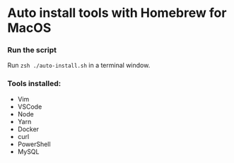 # Auto install tools with Homebrew for MacOS

### Run the script

Run `zsh ./auto-install.sh` in a terminal window.

### Tools installed:

- Vim
- VSCode
- Node
- Yarn
- Docker
- curl
- PowerShell
- MySQL
